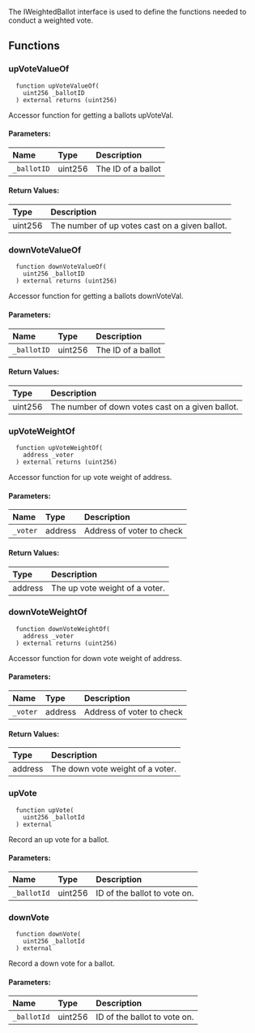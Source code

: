 
The IWeightedBallot interface is used to define the functions
needed to conduct a weighted vote.

## Functions
### upVoteValueOf
```solidity
  function upVoteValueOf(
    uint256 _ballotID
  ) external returns (uint256)
```

Accessor function for getting a ballots upVoteVal.

#### Parameters:
| Name | Type | Description                                                          |
| :--- | :--- | :------------------------------------------------------------------- |
|`_ballotID` | uint256 | The ID of a ballot

#### Return Values:
| Type          | Description                                                                  |
| :------------ | :--------------------------------------------------------------------------- |
|uint256 | The number of up votes cast on a given ballot.
### downVoteValueOf
```solidity
  function downVoteValueOf(
    uint256 _ballotID
  ) external returns (uint256)
```

Accessor function for getting a ballots downVoteVal.

#### Parameters:
| Name | Type | Description                                                          |
| :--- | :--- | :------------------------------------------------------------------- |
|`_ballotID` | uint256 | The ID of a ballot

#### Return Values:
| Type          | Description                                                                  |
| :------------ | :--------------------------------------------------------------------------- |
|uint256 | The number of down votes cast on a given ballot.
### upVoteWeightOf
```solidity
  function upVoteWeightOf(
    address _voter
  ) external returns (uint256)
```

Accessor function for up vote weight of address.

#### Parameters:
| Name | Type | Description                                                          |
| :--- | :--- | :------------------------------------------------------------------- |
|`_voter` | address | Address of voter to check

#### Return Values:
| Type          | Description                                                                  |
| :------------ | :--------------------------------------------------------------------------- |
|address | The up vote weight of a voter.
### downVoteWeightOf
```solidity
  function downVoteWeightOf(
    address _voter
  ) external returns (uint256)
```

Accessor function for down vote weight of address.

#### Parameters:
| Name | Type | Description                                                          |
| :--- | :--- | :------------------------------------------------------------------- |
|`_voter` | address | Address of voter to check

#### Return Values:
| Type          | Description                                                                  |
| :------------ | :--------------------------------------------------------------------------- |
|address | The down vote weight of a voter.
### upVote
```solidity
  function upVote(
    uint256 _ballotId
  ) external
```

Record an up vote for a ballot.

#### Parameters:
| Name | Type | Description                                                          |
| :--- | :--- | :------------------------------------------------------------------- |
|`_ballotId` | uint256 | ID of the ballot to vote on.

### downVote
```solidity
  function downVote(
    uint256 _ballotId
  ) external
```

Record a down vote for a ballot.

#### Parameters:
| Name | Type | Description                                                          |
| :--- | :--- | :------------------------------------------------------------------- |
|`_ballotId` | uint256 | ID of the ballot to vote on.

